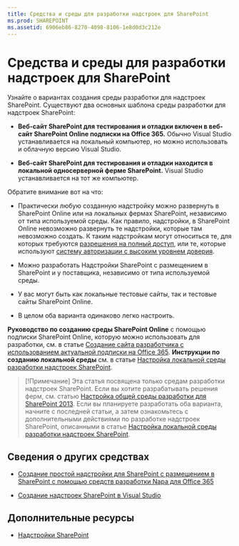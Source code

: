 ```yaml
---
title: Средства и среды для разработки надстроек для SharePoint
ms.prod: SHAREPOINT
ms.assetid: 6906eb86-8270-4098-8106-1e8d0d3c212e
---
```



# Средства и среды для разработки надстроек для SharePoint
Узнайте о вариантах создания среды разработки для надстроек SharePoint.
Существуют два основных шаблона среды разработки для надстроек SharePoint:
  
    
    


- **Веб-сайт SharePoint для тестирования и отладки включен в веб-сайт SharePoint Online подписки на Office 365.** Обычно Visual Studio устанавливается на локальный компьютер, но можно использовать и облачную версию Visual Studio.
    
  
- **Веб-сайт SharePoint для тестирования и отладки находится в локальной односерверной ферме SharePoint.** Visual Studio устанавливается на тот же компьютер.
    
  

Обратите внимание вот на что:
  
    
    


- Практически любую созданную надстройку можно развернуть в SharePoint Online или на локальных фермах SharePoint, независимо от типа используемой среды. Как правило, надстройки, в SharePoint Online невозможно развернуть те надстройки, которые там невозможно создать. К таким надстройкам могут относиться те, для которых требуются  [разрешения на полный доступ](add-in-permissions-in-sharepoint-2013.md), или те, которые используют  [систему авторизации с высоким уровнем доверия](creating-sharepoint-add-ins-that-use-high-trust-authorization.md).
    
  
- Можно разработать Надстройки SharePoint с размещением в SharePoint и у поставщика, независимо от типа используемой среды.
    
  
- У вас могут быть как локальные тестовые сайты, так и тестовые сайты SharePoint Online.
    
  
- В целом оба варианта одинаково легко настроить.
    
  
 **Руководство по созданию среды SharePoint Online** с помощью подписки SharePoint Online, которую можно использовать для разработки, см. в статье [Создание сайта разработчика с использованием актуальной подписки на Office 365](create-a-developer-site-on-an-existing-office-365-subscription.md). **Инструкции по созданию локальной среды** см. в статье [Настройка локальной среды разработки надстроек SharePoint](set-up-an-on-premises-development-environment-for-sharepoint-add-ins.md).
> [!Примечание]
> Эта статья посвящена только средам разработки надстроек SharePoint. Если вы хотите разрабатывать решения ферм, см. статью  [Настройка общей среды разработки для SharePoint 2013](http://msdn.microsoft.com/library/08e4e4e1-d960-43fa-85df-f3c279ed6927%28Office.15%29.aspx). Если вы планируете разработать оба варианта, начните с последней статьи, а затем ознакомьтесь с дополнительными действиями по разработке надстроек SharePoint, описанными в статье  [Настройка локальной среды разработки надстроек SharePoint](set-up-an-on-premises-development-environment-for-sharepoint-add-ins.md). 
  
    
    


## Сведения о других средствах


-  [Создание простой надстройки для SharePoint с размещением в SharePoint с помощью средств разработки Napa для Office 365](create-a-basic-sharepoint-hosted-add-in-by-using-napa-office-365-development-too.md)
    
  
-  [Создание надстроек SharePoint в Visual Studio](create-sharepoint-add-ins-in-visual-studio.md)
    
  

## Дополнительные ресурсы
<a name="bk_addresources"> </a>


-  [Надстройки SharePoint](sharepoint-add-ins.md)
    
  

